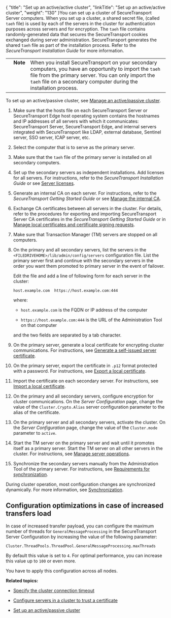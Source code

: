{
    "title": "Set up an active/active cluster",
    "linkTitle": "Set up an active/active cluster",
    "weight": "130"
}You can set up a cluster of SecureTransport Server computers. When you set up a cluster, a shared secret file, (called `taeh` file) is used by each of the servers in the cluster for authentication purposes across servers and for encryption. The `taeh` file contains randomly-generated data that secures the SecureTransport cookies exchanged during server administration. SecureTransport generates the shared `taeh` file as part of the installation process. Refer to the <span cshid="install" data-version="5.3.5">*SecureTransport Installation Guide*</span> for more information.

<table cellpadding="0" cellspacing="0">
   <col/>
   <col/>
   <col/>
      <tr>
         <td valign="top">         </td>
         <td valign="top"><span><b>Note</b></span>
         </td>
         <td data-mc-autonum="&lt;b&gt;Note&lt;/b&gt;" valign="top">When you install <span>SecureTransport</span> on your secondary computers, you have an opportunity to import the <code>taeh</code> file from the primary server. You can only import the <code>taeh</code> file on a secondary computer during the installation process.         </td>
      </tr>
</table>

To set up an active/passive cluster, see [Manage an active/passive cluster](../../c_st_managestandardcluster/t_st_manage_active-passive_cluster).

1.  Make sure that the hosts file on each SecureTransport Server or SecureTransport Edge host operating system contains the hostnames and IP addresses of all servers with which it communicates: SecureTransport Server, SecureTransport Edge, and internal servers integrated with SecureTransport like LDAP, external database, Sentinel server, SSO server, ICAP server, etc.
2.  Select the computer that is to serve as the primary server.
3.  Make sure that the `taeh` file of the primary server is installed on all secondary computers.
4.  Set up the secondary servers as independent installations. Add licenses for all servers. For instructions, refer to the <span cshid="install" data-version="5.3.5">*SecureTransport Installation Guide*</span> or see [Server licenses](../../../c_st_setup/c_st_serverlicenses).
5.  Generate an internal CA on each server. For instructions, refer to the <span cshid="gs" data-version="5.3.5">*SecureTransport Getting Started Guide*</span> or see [Manage the internal CA](../../../c_st_setup/c_st_certificates/t_st_internalca).
6.  Exchange CA certificates between all servers in the cluster. For details, refer to the procedures for exporting and importing SecureTransport Server CA certificates in the <span cshid="gs" data-version="5.3.5">*SecureTransport Getting Started Guide*</span> or in [Manage local certificates and certificate signing requests](../../../c_st_setup/c_st_certificates/t_st_localcertificatesandcsrs).
7.  Make sure that Transaction Manager (TM) servers are stopped on all computers.
8.  On the primary and all secondary servers, list the servers in the `<FILEDRIVEHOME>/lib/admin/config/servers` configuration file. List the primary server first and continue with the secondary servers in the order you want them promoted to primary server in the event of failover.  
    Edit the file and add a line of following form for each server in the cluster:  
    `host.example.com  https://host.example.com:444`
      
    where:  
    
    -   `host.example.com` is the FQDN or IP address of the computer
    -   `https://host.example.com:444` is the URL of the Administration Tool on that computer

      
    and the two fields are separated by a tab character.
9.  On the primary server, generate a local certificate for encrypting cluster communications. For instructions, see [Generate a self-issued server certificate](../../../c_st_setup/c_st_certificates/t_st_localcertificatesandcsrs).
10. On the primary server, export the certificate in `.p12` format protected with a password. For instructions, see [Export a local certificate](../../../c_st_setup/c_st_certificates/t_st_localcertificatesandcsrs).
11. Import the certificate on each secondary server. For instructions, see [Import a local certificate](../../../c_st_setup/c_st_certificates/t_st_localcertificatesandcsrs).
12. On the primary and all secondary servers, configure encryption for cluster communications. On the *Server Configuration* page, change the value of the `Cluster.Crypto.Alias` server configuration parameter to the alias of the certificate.
13. On the primary server and all secondary servers, activate the cluster. On the *Server Configuration* page, change the value of the `Cluster.mode` parameter to `active`.
14. Start the TM server on the primary server and wait until it promotes itself as a primary server. Start the TM server on all other servers in the cluster. For instructions, see [Manage server operations](t_st_mange_server-ops.htm).
15. Synchronize the secondary servers manually from the Administration Tool of the primary server. For instructions, see [Requirements for synchronization](../../c_st_managestandardcluster/c_st_standard_cluster_synchronization).

During cluster operation, most configuration changes are synchronized dynamically. For more information, see [Synchronization](../../c_st_standardclustermodel/c_st_active-active_active-passive_clustering).

## <span id="Config_increased_transfers"></span>Configuration optimizations in case of increased transfers load

In case of increased transfer payload, you can configure the maximum number of threads for `GeneralMessageProcessing` in the SecureTransport Server Configuration by increasing the value of the following parameter:

`Cluster.ThreadPools.ThreadPool.GeneralMessageProcessing.maxThreads`

By default this value is set to `4`. For optimal performance, you can increase this value up to `100` or even more.

You have to apply this configuration across all nodes.

**Related topics:**

-   [Specify the cluster connection timeout](../t_st_specify_cluster_connection_timeout)
-   [Configure servers in a cluster to trust a certificate](../t_st_configure_servers_cluste_trust_certificate)
-   [Set up an active/passive cluster](../t_st_setup_active-passive_cluster)
